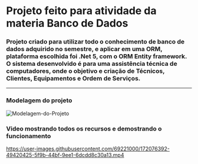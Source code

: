 
<h1>Projeto feito para atividade da materia Banco de Dados</h1>
<h3>Projeto criado para utilizar todo o conhecimento de banco de dados adquirido no semestre, e aplicar em uma ORM, plataforma escolhida foi .Net 5, com o ORM Entity framework. O sistema desenvolvido é para uma assistência técnica de computadores, onde o objetivo e criação de Técnicos, Clientes, Equipamentos e Ordem de Serviços.</h3>

<hr>


<h3>Modelagem do projeto</h3>

![Modelagem-do-Projeto](https://user-images.githubusercontent.com/69221000/169711780-34563873-07c2-4ca5-94b7-05d8b921df51.png)


<h3>Video mostrando todos os recursos e demostrando o funcionamento</h3>


https://user-images.githubusercontent.com/69221000/172076392-49420425-5f9b-44bf-9ee1-6dcdd8c30a13.mp4


